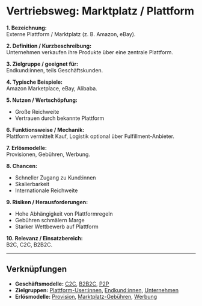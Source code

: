 # Vertriebsweg: Marktplatz / Plattform

**1. Bezeichnung:**  
Externe Plattform / Marktplatz (z. B. Amazon, eBay).  

**2. Definition / Kurzbeschreibung:**  
Unternehmen verkaufen ihre Produkte über eine zentrale Plattform.  

**3. Zielgruppe / geeignet für:**  
Endkund:innen, teils Geschäftskunden.  

**4. Typische Beispiele:**  
Amazon Marketplace, eBay, Alibaba.  

**5. Nutzen / Wertschöpfung:**  
- Große Reichweite  
- Vertrauen durch bekannte Plattform  

**6. Funktionsweise / Mechanik:**  
Plattform vermittelt Kauf, Logistik optional über Fulfillment-Anbieter.  

**7. Erlösmodelle:**  
Provisionen, Gebühren, Werbung.  

**8. Chancen:**  
- Schneller Zugang zu Kund:innen  
- Skalierbarkeit  
- Internationale Reichweite  

**9. Risiken / Herausforderungen:**  
- Hohe Abhängigkeit von Plattformregeln  
- Gebühren schmälern Marge  
- Starker Wettbewerb auf Plattform  

**10. Relevanz / Einsatzbereich:**  
B2C, C2C, B2B2C.  

---

## Verknüpfungen
- **Geschäftsmodelle:** [C2C](../business-models/c2c.md), [B2B2C](../business-models/b2b2c.md), [P2P](../business-models/p2p.md)
- **Zielgruppen:** [Plattform-User:innen](../zielgruppen/plattform-user.md), [Endkund:innen](../zielgruppen/endkundinnen.md), [Unternehmen](../zielgruppen/unternehmen.md)
- **Erlösmodelle:** [Provision](../erloesmodelle/provision.md), [Marktplatz-Gebühren](../erloesmodelle/marktplatz-gebuehren.md), [Werbung](../erloesmodelle/werbung.md)
